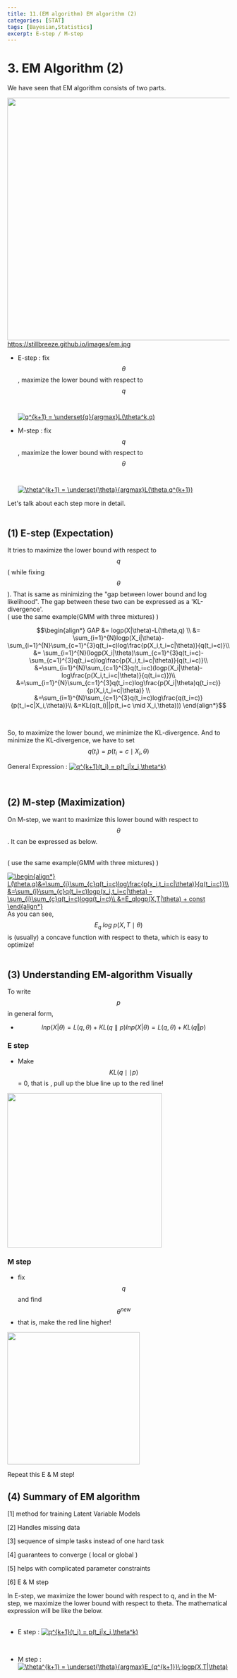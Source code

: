 ```yaml
---
title: 11.(EM algorithm) EM algorithm (2)
categories: [STAT]
tags: [Bayesian,Statistics]
excerpt: E-step / M-step
---
```


# 3. EM Algorithm (2)
<script src="https://cdn.mathjax.org/mathjax/latest/MathJax.js?config=TeX-AMS-MML_HTMLorMML" type="text/javascript"></script>

We have seen that EM algorithm consists of two parts.
<br>

<img src="https://stillbreeze.github.io/images/em.jpg" width="550" /> <br>
https://stillbreeze.github.io/images/em.jpg
<br>

- E-step : fix $$\theta$$, maximize the lower bound with respect to $$q$$<br> <br>
<a href="https://www.codecogs.com/eqnedit.php?latex=q^{k&plus;1}&space;=&space;\underset{q}{argmax}L(\theta^k,q)" target="_blank"><img src="https://latex.codecogs.com/gif.latex?q^{k&plus;1}&space;=&space;\underset{q}{argmax}L(\theta^k,q)" title="q^{k+1} = \underset{q}{argmax}L(\theta^k,q)" /></a>

- M-step : fix $$q$$, maximize the lower bound with respect to $$\theta$$ <br> <br>
<a href="https://www.codecogs.com/eqnedit.php?latex=\theta^{k&plus;1}&space;=&space;\underset{\theta}{argmax}L(\theta,q^{k&plus;1})" target="_blank"><img src="https://latex.codecogs.com/gif.latex?\theta^{k&plus;1}&space;=&space;\underset{\theta}{argmax}L(\theta,q^{k&plus;1})" title="\theta^{k+1} = \underset{\theta}{argmax}L(\theta,q^{k+1})" /></a>

Let's talk about each step more in detail.
<br>
<br>

## (1) E-step (Expectation)
It tries to maximize the lower bound with respect to $$q$$ ( while fixing $$\theta$$ ). That is same as minimizing the "gap between lower bound and log likelihood". The gap between these two can be expressed as a 'KL-divergence'.
<br>
( use the same example(GMM with three mixtures) )

$$\begin{align*} GAP &= logp(X|\theta)-L(\theta,q) \\ &= \sum_{i=1}^{N}logp(X_i|\theta)-\sum_{i=1}^{N}\sum_{c=1}^{3}q(t_i=c)log\frac{p(X_i,t_i=c|\theta)}{q(t_i=c)}\\ &= \sum_{i=1}^{N}(logp(X_i|\theta)\sum_{c=1}^{3}q(t_i=c)-\sum_{c=1}^{3}q(t_i=c)log\frac{p(X_i,t_i=c|\theta)}{q(t_i=c)}\\ &=\sum_{i=1}^{N}\sum_{c=1}^{3}q(t_i=c)(logp(X_i|\theta)-log\frac{p(X_i,t_i=c|\theta)}{q(t_i=c)})\\ &=\sum_{i=1}^{N}\sum_{c=1}^{3}q(t_i=c)log\frac{p(X_i|\theta)q(t_i=c)}{p(X_i,t_i=c|\theta)} \\ &=\sum_{i=1}^{N}\sum_{c=1}^{3}q(t_i=c)log\frac{q(t_i=c)}{p(t_i=c|X_i,\theta)}\\ &=KL(q(t_i)||p(t_i=c \mid X_i,\theta))) \end{align*}$$

<br>

So, to maximize the lower bound, we minimize the KL-divergence. And to minimize the KL-divergence, we have to set $$q(t_i) = p(t_i = c \mid X_i,\theta)$$



General Expression : <a href="https://www.codecogs.com/eqnedit.php?latex=q^{k&plus;1}(t_i)&space;=&space;p(t_i|x_i,\theta^k)" target="_blank"><img src="https://latex.codecogs.com/gif.latex?q^{k&plus;1}(t_i)&space;=&space;p(t_i|x_i,\theta^k)" title="q^{k+1}(t_i) = p(t_i|x_i,\theta^k)" /></a>

<br>

## (2) M-step (Maximization)
On M-step, we want to maximize this lower bound with respect to $$\theta$$. It can be expressed as below. <br>
<br>

( use the same example(GMM with three mixtures) )

<a href="https://www.codecogs.com/eqnedit.php?latex=\begin{align*}&space;L(\theta,q)&=\sum_{i}\sum_{c}q(t_i=c)log\frac{p(x_i,t_i=c|\theta)}{q(t_i=c)}\\&space;&=\sum_{i}\sum_{c}q(t_i=c)logp(x_i,t_i=c|\theta)&space;-&space;\sum_{i}\sum_{c}q(t_i=c)logq(t_i=c)\\&space;&=E_qlogp(X,T|\theta)&space;&plus;&space;const&space;\end{align*}" target="_blank"><img src="https://latex.codecogs.com/gif.latex?\begin{align*}&space;L(\theta,q)&=\sum_{i}\sum_{c}q(t_i=c)log\frac{p(x_i,t_i=c|\theta)}{q(t_i=c)}\\&space;&=\sum_{i}\sum_{c}q(t_i=c)logp(x_i,t_i=c|\theta)&space;-&space;\sum_{i}\sum_{c}q(t_i=c)logq(t_i=c)\\&space;&=E_qlogp(X,T|\theta)&space;&plus;&space;const&space;\end{align*}" title="\begin{align*} L(\theta,q)&=\sum_{i}\sum_{c}q(t_i=c)log\frac{p(x_i,t_i=c|\theta)}{q(t_i=c)}\\ &=\sum_{i}\sum_{c}q(t_i=c)logp(x_i,t_i=c|\theta) - \sum_{i}\sum_{c}q(t_i=c)logq(t_i=c)\\ &=E_qlogp(X,T|\theta) + const \end{align*}" /></a>
<br> As you can see, $$E_q\;log\;p(X,T\mid \theta)$$ is (usually) a concave function with respect to theta, which is easy to optimize!
<br>
<br>

## (3) Understanding EM-algorithm Visually

To write $$p$$  in general form, 

- $$lnp(X|θ)=L(q,θ)+KL(q∥p)ln⁡p(X|θ)=L(q,θ)+KL(q‖p)$$



### E step

- Make $$KL(q\mid \mid p)$$ = 0, that is , pull up the blue line up to the red line!



<img src="http://norman3.github.io/prml/images/Figure9.12.png" width="350" /> </br>



### M step

- fix $$q$$ and find $$\theta^{new}$$
- that is, make the red line higher!

<img src="http://norman3.github.io/prml/images/Figure9.13.png" width="300" /> </br>



Repeat this E & M step!



## (4) Summary of EM algorithm 
[1] method for training Latent Variable Models 
<br>

[2] Handles missing data 
<br>

[3] sequence of simple tasks instead of one hard task 
<br>

[4] guarantees to converge ( local or global ) 
<br>

[5] helps with complicated parameter constraints
<br>

[6] E & M step <br>

In E-step, we maximize the lower bound with respect to q, and in the M-step, we maximize the lower bound with respect to theta. The mathematical expression will be like the below.
<br>
<br>

- E step : <a href="https://www.codecogs.com/eqnedit.php?latex=q^{k&plus;1}(t_i)&space;=&space;p(t_i|x_i,\theta^k)" target="_blank"><img src="https://latex.codecogs.com/gif.latex?q^{k&plus;1}(t_i)&space;=&space;p(t_i|x_i,\theta^k)" title="q^{k+1}(t_i) = p(t_i|x_i,\theta^k)" /></a>
<br>

- M step : <a href="https://www.codecogs.com/eqnedit.php?latex=\theta^{k&plus;1}&space;=&space;\underset{\theta}{argmax}E_{q^{k&plus;1}}\;logp(X,T|\theta)" target="_blank"><img src="https://latex.codecogs.com/gif.latex?\theta^{k&plus;1}&space;=&space;\underset{\theta}{argmax}E_{q^{k&plus;1}}\;logp(X,T|\theta)" title="\theta^{k+1} = \underset{\theta}{argmax}E_{q^{k+1}}\;logp(X,T|\theta)" /></a>
